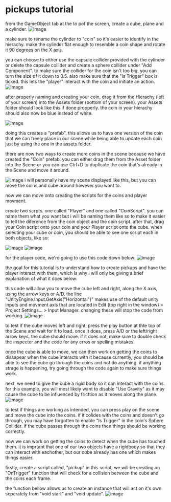 # pickups tutorial

from the GameObject tab at the to pof the screen, create a cube, plane and a cylinder.
 ![image](https://github.com/user-attachments/assets/1e61a4b6-e2bb-46f7-b6f1-c11820de13cf)

make sure to rename the cylinder to "coin" so it's easier to identify in the hierachy.
make the cylinder flat enough to resemble a coin shape and rotate it 90 degrees on the X axis.

you can choose to either use the capsule collider provided with the cylinder or delete the capsule collider and create a sphere collider under "Add Component".
to make sure the collider for the coin isn't too big, you can turn the size of it down to 0.5. also make sure that the "Is Trigger" box is ticked. this lets the "player" interact with the coin and initiate an action.
![image](https://github.com/user-attachments/assets/fbe10a6d-de7e-40a2-8ab0-846359c1943f)

after properly naming and creating your coin, drag it from the Hierachy (left of your screen) into the Assets folder (bottom of your screen). 
your Assets folder should look like this if done propperly. the coin in your hierachy should also now be blue instead of white.

![image](https://github.com/user-attachments/assets/07a2bdf0-2da7-4f6a-ac34-cf721984e50e)

doing this creates a "prefab". this allows us to have one version of the coin that we can freely place in our scene while being able to update each coin just by using the one in the assets folder.

there are now two ways to create more coins in the scene because we have created the "Coin" prefab. you can either drag them from the Asset folder into the Scene or you can use Ctrl+D to duplicate the coin that's already in the Scene and move it around.

![image](https://github.com/user-attachments/assets/1b16780a-7245-4048-b4d6-4b0d360927a0)
i will personally have my scene displayed like this, but you can move the coins and cube around however you want to.



now we can move onto creating the scripts for the coins and player movment.

create two scrpts. one called "Player" and one called "CoinScript". you can name them what you want but i will be naming them like so to make it easier to tell the diference from the coin object and the coin script.
after that, drag your Coin script onto your coin and your Player script onto the cube. when selecting your cube or coin, you should be able to see one script each in both objects, like so:

![image](https://github.com/user-attachments/assets/e9630234-ec1f-480a-a79f-df33a94dbcaf)
![image](https://github.com/user-attachments/assets/c8b6db61-8b4d-4f66-9d3b-c3ff84f074a2)


for the player code, we're going to use this code down below:
![image](https://github.com/user-attachments/assets/ecacdd75-d68e-4278-a61f-9f128795ea6e)

the goal for this tutorial is to understand how to create pickups and have the player interact with them, which is why i will only be giving a brief explanation of what it does below:

this code will allow you to move the cube left and right, along the X axis, using the arrow keys or A/D.
the line "UnityEngine.Input.GetAxis("Horizontal")" makes use of the default unity inputs and movment axis that are located in Edit (top right in the window) > Project Settings... > Input Manager.
changing these will stop the code from working.
![image](https://github.com/user-attachments/assets/5e4241e0-46c5-4ddc-90f6-bd3f489cf3da)

to test if the cube moves left and right, press the play button at thte top of the Scene and wait for it to load. once it does, press A/D or the left/right arrow keys. the cube should move.
if it does not, make sure to double check the inspector and the code for any erros or spelling mistakes.

once the cube is able to move, we can then work on getting the coins to dissapear when the cube interacts with it because currently, you should be able to see the cube go through the coins and not do anything.
if anything strage is happening, try going through the code again to make sure things work.

next, we need to give the cube a rigid body so it can interact with the coins. for this example, you will most likely want to disable "Use Gravity" as it may cause the cube to be influenced by fricttion as it moves along the plane.
![image](https://github.com/user-attachments/assets/e23a9307-6b20-4ff5-9b0f-4686a5964686)

to test if things are working as intended, you can press play on the scene and move the cube into the coins. if it colides with the coins and doesn't go through, you may have forgotten to enable "Is Trigger" in the coin's Sphere Collider.
if the cube passes through the coins then things should be working correctly.



now we can work on getting the coins to detect when the cube has touched them. it is imprtant that one of our two objects have a rigidbody so that they can interact with eachother, but our cube already has one which makes things easier.

firstly, create a script called, "pickup"
in this script, we will be creating an "OnTrigger" function that will check for a collision between the cube and the coins each frame.

the function bellow allows us to create an instance that will act on it's own seperately from "void start" and "void update".
![image](https://github.com/user-attachments/assets/30807305-e3e4-4200-bd86-c68d36f41936)




